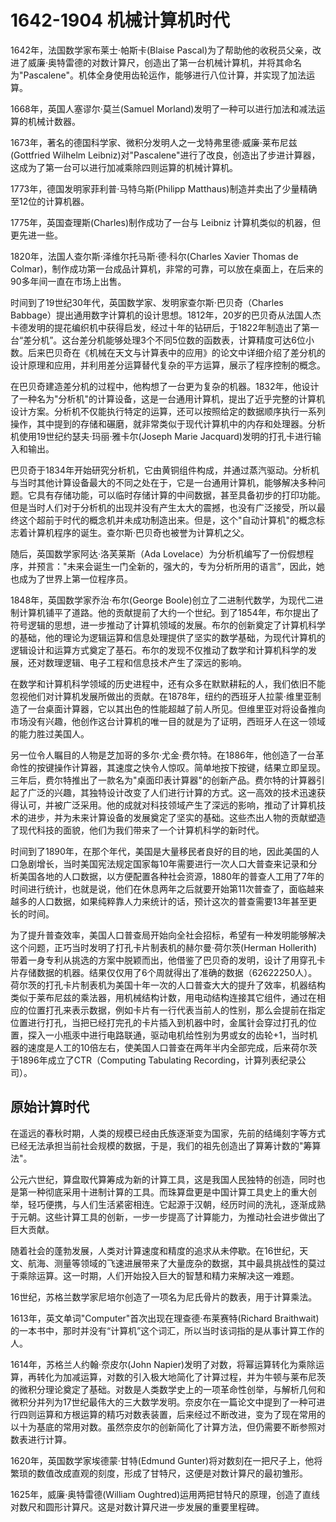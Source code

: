 # 1642-1904 机械计算机时代

1642年，法国数学家布莱士·帕斯卡(Blaise Pascal)为了帮助他的收税员父亲，改进了威廉·奥特雷德的对数计算尺，创造出了第一台机械计算机，并将其命名为"Pascalene"。机体全身使用齿轮运作，能够进行八位计算，并实现了加法运算。

1668年，英国人塞谬尔·莫兰(Samuel Morland)发明了一种可以进行加法和减法运算的机械计数器。

1673年，著名的德国科学家、微积分发明人之一戈特弗里德·威廉·莱布尼兹(Gottfried Wilhelm Leibniz)对"Pascalene"进行了改良，创造出了步进计算器，这成为了第一台可以进行加减乘除四则运算的机械计算机。

1773年，德国发明家菲利普·马特乌斯(Philipp Matthaus)制造并卖出了少量精确至12位的计算机器。

1775年，英国查理斯(Charles)制作成功了一台与 Leibniz 计算机类似的机器，但更先进一些。

1820年，法国人查尔斯·泽维尔托马斯·德·科尔(Charles Xavier Thomas de Colmar)，制作成功第一台成品计算机，非常的可靠，可以放在桌面上，在后来的90多年间一直在市场上出售。

时间到了19世纪30年代，英国数学家、发明家查尔斯·巴贝奇（Charles Babbage）提出通用数字计算机的设计思想。1812年，20岁的巴贝奇从法国人杰卡德发明的提花编织机中获得启发，经过十年的钻研后，于1822年制造出了第一台“差分机”。这台差分机能够处理3个不同5位数的函数表，计算精度可达6位小数。后来巴贝奇在《机械在天文与计算表中的应用》的论文中详细介绍了差分机的设计原理和应用，并利用差分运算替代复杂的平方运算，展示了程序控制的概念。

在巴贝奇建造差分机的过程中，他构想了一台更为复杂的机器。1832年，他设计了一种名为"分析机"的计算设备，这是一台通用计算机，提出了近乎完整的计算机设计方案。分析机不仅能执行特定的运算，还可以按照给定的数据顺序执行一系列操作，其中提到的存储和碾磨，就非常类似于现代计算机中的内存和处理器。分析机使用19世纪约瑟夫·玛丽·雅卡尔(Joseph Marie Jacquard)发明的打孔卡进行输入和输出。

巴贝奇于1834年开始研究分析机，它由黄铜组件构成，并通过蒸汽驱动。分析机与当时其他计算设备最大的不同之处在于，它是一台通用计算机，能够解决多种问题。它具有存储功能，可以临时存储计算的中间数据，甚至具备初步的打印功能。但是当时人们对于分析机的出现并没有产生太大的震撼，也没有广泛接受，所以最终这个超前于时代的概念机并未成功制造出来。但是，这个"自动计算机"的概念标志着计算机程序的诞生。查尔斯·巴贝奇也被誉为计算机之父。

随后，英国数学家阿达·洛芙莱斯（Ada Lovelace）为分析机编写了一份假想程序，并预言："未来会诞生一门全新的，强大的，专为分析所用的语言”，因此，她也成为了世界上第一位程序员。

1848年，英国数学家乔治·布尔(George Boole)创立了二进制代数学，为现代二进制计算机铺平了道路。他的贡献提前了大约一个世纪。到了1854年，布尔提出了符号逻辑的思想，进一步推动了计算机领域的发展。布尔的创新奠定了计算机科学的基础，他的理论为逻辑运算和信息处理提供了坚实的数学基础，为现代计算机的逻辑设计和运算方式奠定了基石。布尔的发现不仅推动了数学和计算机科学的发展，还对数理逻辑、电子工程和信息技术产生了深远的影响。

在数学和计算机科学领域的历史进程中，还有众多在默默耕耘的人，我们依旧不能忽视他们对计算机发展所做出的贡献。在1878年，纽约的西班牙人拉蒙·维里亚制造了一台桌面计算器，它以其出色的性能超越了前人所见。但维里亚对将设备推向市场没有兴趣，他创作这台计算机的唯一目的就是为了证明，西班牙人在这一领域的能力胜过美国人。

另一位令人瞩目的人物是芝加哥的多尔·尤金·费尔特。在1886年，他创造了一台革命性的按键操作计算器，其速度之快令人惊叹。简单地按下按键，结果立即呈现。三年后，费尔特推出了一款名为"桌面印表计算器"的创新产品。费尔特的计算器引起了广泛的兴趣，其独特设计改变了人们进行计算的方式。这一高效的技术迅速获得认可，并被广泛采用。他的成就对科技领域产生了深远的影响，推动了计算机技术的进步，并为未来计算设备的发展奠定了坚实的基础。这些杰出人物的贡献塑造了现代科技的面貌，他们为我们带来了一个计算机科学的新时代。

时间到了1890年，在那个年代，美国是大量移民者良好的目的地，因此美国的人口急剧增长，当时美国宪法规定国家每10年需要进行一次人口大普查来记录和分析美国各地的人口数据，以方便配置各种社会资源，1880年的普查人工用了7年的时间进行统计，也就是说，他们在休息两年之后就要开始第11次普查了，面临越来越多的人口数据，如果纯粹靠人力来统计的话，预计这次的普查需要13年甚至更长的时间。

为了提升普查效率，美国人口普查局开始向全社会招标，希望有一种发明能够解决这个问题，正巧当时发明了打孔卡片制表机的赫尔曼·荷尔茨(Herman Hollerith)带着一身专利从挑选的方案中脱颖而出，他借鉴了巴贝奇的发明，设计了用穿孔卡片存储数据的机器。结果仅仅用了6个周就得出了准确的数据（62622250人）。荷尔茨的打孔卡片制表机为美国十年一次的人口普查大大的提升了效率，机器结构类似于莱布尼兹的乘法器，用机械结构计数，用电动结构连接其它组件，通过在相应的位置打孔来表示数据，例如卡片有一行代表当前人的性别，那么会提前在指定位置进行打孔，当把已经打完孔的卡片插入到机器中时，金属针会穿过打孔的位置，探入一小瓶汞中进行电路联通，驱动电机给性别为男或女的齿轮+1，当时机器的速度是人工的10倍左右，使美国人口普查在两年半内全部完成，后来荷尔茨于1896年成立了CTR（Computing Tabulating Recording，计算列表纪录公司）。

## 原始计算时代

在遥远的春秋时期，人类的规模已经由氏族逐渐变为国家，先前的结绳刻字等方式已经无法承担当前社会规模的数据，于是，我们的祖先创造出了算筹计数的"筹算法"。

公元六世纪，算盘取代算筹成为新的计算工具，这是我国人民独特的创造，同时也是第一种彻底采用十进制计算的工具。而珠算盘更是中国计算工具史上的重大创举，轻巧便携，与人们生活紧密相连。它起源于汉朝，经历时间的洗礼，逐渐成熟于元朝。这些计算工具的创新，一步一步提高了计算能力，为推动社会进步做出了巨大贡献。

随着社会的蓬勃发展，人类对计算速度和精度的追求从未停歇。在16世纪，天文、航海、测量等领域的飞速进展带来了大量庞杂的数据，其中最具挑战性的莫过于乘除运算。这一时期，人们开始投入巨大的智慧和精力来解决这一难题。

16世纪，苏格兰数学家尼培尔创造了一项名为尼氏骨片的数表，用于计算乘法。

1613年，英文单词"Computer"首次出现在理查德·布莱赛特(Richard Braithwait)的一本书中，那时并没有“计算机”这个词汇，所以当时该词指的是从事计算工作的人。

1614年，苏格兰人约翰·奈皮尔(John Napier)发明了对数，将幂运算转化为乘除运算，再转化为加减运算，对数的引入极大地简化了计算过程，并为牛顿与莱布尼茨的微积分理论奠定了基础。对数是人类数学史上的一项革命性创举，与解析几何和微积分并列为17世纪最伟大的三大数学发明。奈皮尔在一篇论文中提到了一种可进行四则运算和方根运算的精巧对数表装置，后来经过不断改进，变为了现在常用的以十为基底的常用对数。虽然奈皮尔的创新简化了计算方法，但仍需要不断参照对数表进行计算。

1620年，英国数学家埃德蒙·甘特(Edmund Gunter)将对数刻在一把尺子上，他将繁琐的数值改成直观的刻度，形成了甘特尺，这便是对数计算尺的最初雏形。

1625年，威廉·奥特雷德(William Oughtred)运用两把甘特尺的原理，创造了直线对数尺和圆形计算尺。这是对数计算尺进一步发展的重要里程碑。